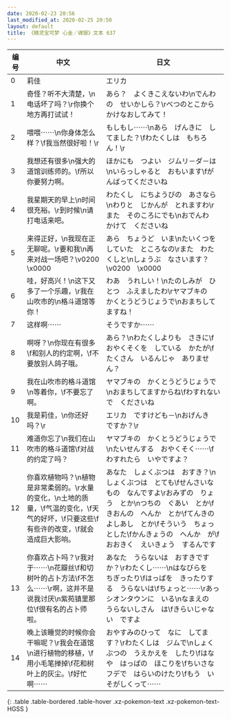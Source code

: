 ```yaml
---
date: 2020-02-23 20:56
last_modified_at: 2020-02-25 20:50
layout: default
title: 《精灵宝可梦 心金／魂银》文本 637
---
```

| 编号 | 中文 | 日文 |
| ---- | ---- | ---- |
| 0 | 莉佳 | エリカ |
| 1 | 奇怪？听不大清楚，\n电话坏了吗？\r你换个地方再打试试！ | あら？　よくきこえないわ\nでんわの　せいかしら？\rべつのとこから　かけなおしてみて！ |
| 2 | 喂喂⋯⋯\n你身体怎么样？\f我当然很好啦！\r | もしもし⋯⋯\nあら　げんきに　してました？\fわたくしは　もちろん！\r |
| 3 | 我想还有很多\n强大的道馆训练师的。\f所以你要努力啊。 | ほかにも　つよい　ジムリ－ダ－は\nいらっしゃると　おもいます\fがんばってくださいね |
| 4 | 我星期天的早上\n时间很充裕。\r到时候\n请打电话来吧。 | わたくし　にちようびの　あさなら\nわりと　じかんが　とれますわ\rまた　そのころにでも\nおでんわ　かけて　くださいね |
| 5 | 来得正好，\n我现在正无聊呢。\r要和我\n再来对战一场吧？\v0200　\x0000 | あら　ちょうど　いま\nたいくつを　していた　ところなの\rまた　わたくしと\nしょうぶ　なさいます？\v0200　\x0000 |
| 6 | 哇，好高兴！\n这下又多了一个乐趣，\r我在山吹市的\n格斗道馆等你！ | わあ　うれしい！\nたのしみが　ひとつ　ふえましたわ\rヤマブキの　かくとうどうじょうで\nおまちしてますね！ |
| 7 | 这样啊⋯⋯ | そうですか⋯⋯ |
| 8 | 啊呀？\n你现在有很多\f和别人的约定啊，\f不要放别人鸽子哦。 | あら？\nわたくしよりも　さきに\fおやくそくを　している　かたが\fたくさん　いるんじゃ　ありません？ |
| 9 | 我在山吹市的格斗道馆\n等着你，\f不要忘了啊。 | ヤマブキの　かくとうどうじょうで\nおまちしてますからね\fわすれないで　くださいね |
| 10 | 我是莉佳，\n你还好吗？\r | エリカ　ですけども－\nおげんき　ですか？\r |
| 11 | 难道你忘了\n我们在山吹市的格斗道馆\f对战的约定了吗？ | ヤマブキの　かくとうどうじょうで\nたいせんする　おやくそく⋯⋯\fわすれたら　いやですよ？ |
| 12 | 你喜欢植物吗？\n植物是非常柔弱的。\r水量的变化，\n土地的质量，\f气温的变化，\f天气的好坏，\f只要这些\f有些许的改变，\f就会造成巨大影响。 | あなた　しょくぶつは　おすき？\nしょくぶつは　とても\fせんさいな　もの　なんですよ\rおみずの　りょう　とか\nつちの　ぐあい　とか\fきおんの　へんか　とか\fてんきの　よしあし　とか\fそういう　ちょっとした\fかんきょうの　へんか　が\fおおきく　えいきょう　するんです |
| 13 | 你喜欢占卜吗？\r我对于⋯⋯\n花瓣丝\f和切树叶的占卜方法\f不怎么⋯⋯\r啊，这并不是说我讨厌\n紫苑镇里那位\f很有名的占卜师啦。 | あなた　うらないは　おすきですか？\rわたくし⋯⋯\nはなびらを　ちぎったり\fはっぱを　きったりする　うらないは\fちょっと⋯⋯\rあっ　シオンタウンに　いる\nなまえの　うらないしさん　は\fきらいじゃない　ですよ |
| 14 | 晚上该睡觉的时候你会干嘛呢？\r我会在道馆\n进行植物的移植，\f用小毛笔掸掉\f花和树叶上的灰尘。\f好忙啊⋯⋯ | おやすみのひって　なに　してます？\rわたくしは　ジムで\nしょくぶつの　うえかえを　したり\fはなや　はっぱの　ほこりを\fちいさな　フデで　はらいのけたり\fもう　いそがしくって⋯⋯ |
{: .table .table-bordered .table-hover .xz-pokemon-text .xz-pokemon-text-HGSS }